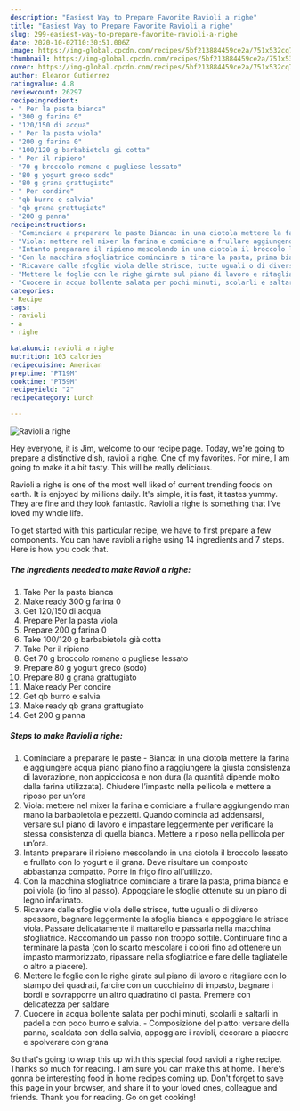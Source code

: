 ```yaml
---
description: "Easiest Way to Prepare Favorite Ravioli a righe"
title: "Easiest Way to Prepare Favorite Ravioli a righe"
slug: 299-easiest-way-to-prepare-favorite-ravioli-a-righe
date: 2020-10-02T10:30:51.006Z
image: https://img-global.cpcdn.com/recipes/5bf213884459ce2a/751x532cq70/ravioli-a-righe-recipe-main-photo.jpg
thumbnail: https://img-global.cpcdn.com/recipes/5bf213884459ce2a/751x532cq70/ravioli-a-righe-recipe-main-photo.jpg
cover: https://img-global.cpcdn.com/recipes/5bf213884459ce2a/751x532cq70/ravioli-a-righe-recipe-main-photo.jpg
author: Eleanor Gutierrez
ratingvalue: 4.8
reviewcount: 26297
recipeingredient:
- " Per la pasta bianca"
- "300 g farina 0"
- "120/150 di acqua"
- " Per la pasta viola"
- "200 g farina 0"
- "100/120 g barbabietola gi cotta"
- " Per il ripieno"
- "70 g broccolo romano o pugliese lessato"
- "80 g yogurt greco sodo"
- "80 g grana grattugiato"
- " Per condire"
- "qb burro e salvia"
- "qb grana grattugiato"
- "200 g panna"
recipeinstructions:
- "Cominciare a preparare le paste Bianca: in una ciotola mettere la farina e aggiungere acqua piano piano fino a raggiungere la giusta consistenza di lavorazione, non appiccicosa e non dura (la quantità dipende molto dalla farina utilizzata). Chiudere l’impasto nella pellicola e mettere a riposo per un’ora"
- "Viola: mettere nel mixer la farina e comiciare a frullare aggiungendo man mano la barbabietola e pezzetti. Quando comincia ad addensarsi, versare sul piano di lavoro e impastare leggermente per verificare la stessa consistenza di quella bianca. Mettere a riposo nella pellicola per un’ora."
- "Intanto preparare il ripieno mescolando in una ciotola il broccolo lessato e frullato con lo yogurt e il grana. Deve risultare un composto abbastanza compatto. Porre in frigo fino all’utilizzo."
- "Con la macchina sfogliatrice cominciare a tirare la pasta, prima bianca e poi viola (io fino al passo). Appoggiare le sfoglie ottenute su un piano di legno infarinato."
- "Ricavare dalle sfoglie viola delle strisce, tutte uguali o di diverso spessore, bagnare leggermente la sfoglia bianca e appoggiare le strisce viola. Passare delicatamente il mattarello e passarla nella macchina sfogliatrice. Raccomando un passo non troppo sottile. Continuare fino a terminare la pasta (con lo scarto mescolare i colori fino ad ottenere un impasto marmorizzato, ripassare nella sfogliatrice e fare delle tagliatelle o altro a piacere)."
- "Mettere le foglie con le righe girate sul piano di lavoro e ritagliare con lo stampo dei quadrati, farcire con un cucchiaino di impasto, bagnare i bordi e sovrapporre un altro quadratino di pasta. Premere con delicatezza per saldare"
- "Cuocere in acqua bollente salata per pochi minuti, scolarli e saltarli in padella con poco burro e salvia.  Composizione del piatto: versare della panna, scaldata con della salvia, appoggiare i ravioli, decorare a piacere e spolverare con grana"
categories:
- Recipe
tags:
- ravioli
- a
- righe

katakunci: ravioli a righe 
nutrition: 103 calories
recipecuisine: American
preptime: "PT19M"
cooktime: "PT59M"
recipeyield: "2"
recipecategory: Lunch

---
```



![Ravioli a righe](https://img-global.cpcdn.com/recipes/5bf213884459ce2a/751x532cq70/ravioli-a-righe-recipe-main-photo.jpg)

Hey everyone, it is Jim, welcome to our recipe page. Today, we're going to prepare a distinctive dish, ravioli a righe. One of my favorites. For mine, I am going to make it a bit tasty. This will be really delicious.

Ravioli a righe is one of the most well liked of current trending foods on earth. It is enjoyed by millions daily. It's simple, it is fast, it tastes yummy. They are fine and they look fantastic. Ravioli a righe is something that I've loved my whole life.




To get started with this particular recipe, we have to first prepare a few components. You can have ravioli a righe using 14 ingredients and 7 steps. Here is how you cook that.

<!--inarticleads1-->

##### The ingredients needed to make Ravioli a righe:

1. Take  Per la pasta bianca
1. Make ready 300 g farina 0
1. Get 120/150 di acqua
1. Prepare  Per la pasta viola
1. Prepare 200 g farina 0
1. Take 100/120 g barbabietola già cotta
1. Take  Per il ripieno
1. Get 70 g broccolo romano o pugliese lessato
1. Prepare 80 g yogurt greco (sodo)
1. Prepare 80 g grana grattugiato
1. Make ready  Per condire
1. Get qb burro e salvia
1. Make ready qb grana grattugiato
1. Get 200 g panna




<!--inarticleads2-->

##### Steps to make Ravioli a righe:

1. Cominciare a preparare le paste - Bianca: in una ciotola mettere la farina e aggiungere acqua piano piano fino a raggiungere la giusta consistenza di lavorazione, non appiccicosa e non dura (la quantità dipende molto dalla farina utilizzata). Chiudere l’impasto nella pellicola e mettere a riposo per un’ora
1. Viola: mettere nel mixer la farina e comiciare a frullare aggiungendo man mano la barbabietola e pezzetti. Quando comincia ad addensarsi, versare sul piano di lavoro e impastare leggermente per verificare la stessa consistenza di quella bianca. Mettere a riposo nella pellicola per un’ora.
1. Intanto preparare il ripieno mescolando in una ciotola il broccolo lessato e frullato con lo yogurt e il grana. Deve risultare un composto abbastanza compatto. Porre in frigo fino all’utilizzo.
1. Con la macchina sfogliatrice cominciare a tirare la pasta, prima bianca e poi viola (io fino al passo). Appoggiare le sfoglie ottenute su un piano di legno infarinato.
1. Ricavare dalle sfoglie viola delle strisce, tutte uguali o di diverso spessore, bagnare leggermente la sfoglia bianca e appoggiare le strisce viola. Passare delicatamente il mattarello e passarla nella macchina sfogliatrice. Raccomando un passo non troppo sottile. Continuare fino a terminare la pasta (con lo scarto mescolare i colori fino ad ottenere un impasto marmorizzato, ripassare nella sfogliatrice e fare delle tagliatelle o altro a piacere).
1. Mettere le foglie con le righe girate sul piano di lavoro e ritagliare con lo stampo dei quadrati, farcire con un cucchiaino di impasto, bagnare i bordi e sovrapporre un altro quadratino di pasta. Premere con delicatezza per saldare
1. Cuocere in acqua bollente salata per pochi minuti, scolarli e saltarli in padella con poco burro e salvia.  - Composizione del piatto: versare della panna, scaldata con della salvia, appoggiare i ravioli, decorare a piacere e spolverare con grana




So that's going to wrap this up with this special food ravioli a righe recipe. Thanks so much for reading. I am sure you can make this at home. There's gonna be interesting food in home recipes coming up. Don't forget to save this page in your browser, and share it to your loved ones, colleague and friends. Thank you for reading. Go on get cooking!
